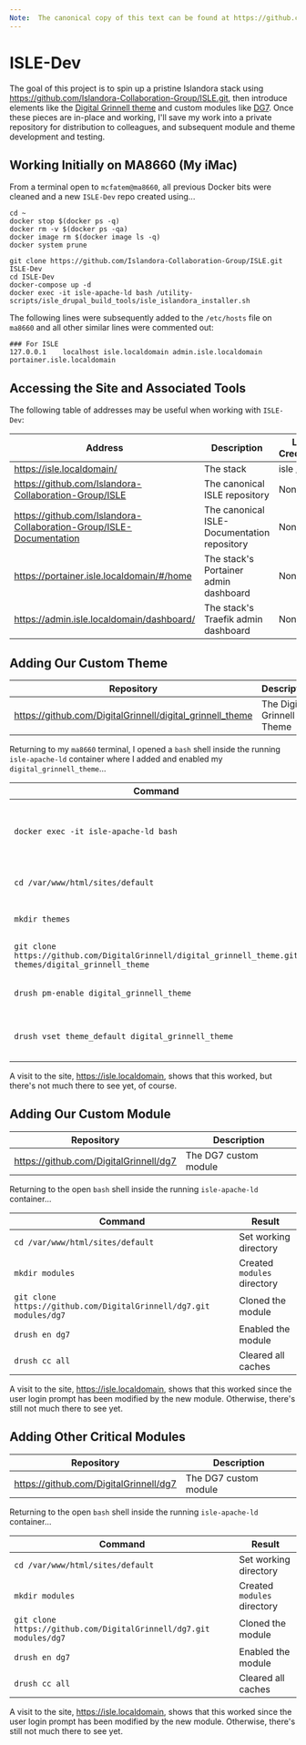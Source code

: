 ```yaml
---
Note:  The canonical copy of this text can be found at https://github.com/DigitalGrinnell/ISLE-Documentation/blob/master/ISLE-Dev.md.
---
```

# ISLE-Dev

The goal of this project is to spin up a pristine Islandora stack using https://github.com/Islandora-Collaboration-Group/ISLE.git, then introduce elements like the [Digital Grinnell theme](https://github.com/DigitalGrinnell/digital_grinnell_theme) and custom modules like [DG7](https://github.com/DigitalGrinnell/dg7).  Once these pieces are in-place and working, I'll save my work into a private repository for distribution to colleagues, and subsequent module and theme development and testing.

## Working Initially on MA8660 (My iMac)

From a terminal open to `mcfatem@ma8660`, all previous Docker bits were cleaned and a new `ISLE-Dev` repo created using...

```
cd ~
docker stop $(docker ps -q)
docker rm -v $(docker ps -qa)
docker image rm $(docker image ls -q)
docker system prune

git clone https://github.com/Islandora-Collaboration-Group/ISLE.git ISLE-Dev
cd ISLE-Dev
docker-compose up -d
docker exec -it isle-apache-ld bash /utility-scripts/isle_drupal_build_tools/isle_islandora_installer.sh
```

The following lines were subsequently added to the `/etc/hosts` file on `ma8660` and all other similar lines were commented out:
```
### For ISLE
127.0.0.1    localhost isle.localdomain admin.isle.localdomain portainer.isle.localdomain
```

## Accessing the Site and Associated Tools

The following table of addresses may be useful when working with `ISLE-Dev`:

Address | Description | Login Credentials
--- | --- | ---
https://isle.localdomain/  | The stack | isle / isle
https://github.com/Islandora-Collaboration-Group/ISLE | The canonical ISLE repository | None
https://github.com/Islandora-Collaboration-Group/ISLE-Documentation  | The canonical ISLE-Documentation repository | None
https://portainer.isle.localdomain/#/home | The stack's Portainer admin dashboard | None
https://admin.isle.localdomain/dashboard/ | The stack's Traefik admin dashboard | None

## Adding Our Custom Theme

Repository | Description
--- | ---
https://github.com/DigitalGrinnell/digital_grinnell_theme | The Digital Grinnell Theme

Returning to my `ma8660` terminal, I opened a `bash` shell inside the running `isle-apache-ld` container where I added and enabled my `digital_grinnell_theme`...

Command | Result
--- | ---
`docker exec -it isle-apache-ld bash` | Opened `bash` terminal in `isle-apache-ld`  
`cd /var/www/html/sites/default` | Set working directory
`mkdir themes` | Created `themes` directory
`git clone https://github.com/DigitalGrinnell/digital_grinnell_theme.git themes/digital_grinnell_theme` | Cloned the theme
`drush pm-enable digital_grinnell_theme` | Enabled the theme
`drush vset theme_default digital_grinnell_theme` | Set theme as default  

A visit to the site, https://isle.localdomain, shows that this worked, but there's not much there to see yet, of course.

## Adding Our Custom Module

Repository | Description
--- | ---
https://github.com/DigitalGrinnell/dg7 | The DG7 custom module

Returning to the open `bash` shell inside the running `isle-apache-ld` container...

Command | Result
--- | ---
`cd /var/www/html/sites/default` | Set working directory
`mkdir modules` | Created `modules` directory
`git clone https://github.com/DigitalGrinnell/dg7.git modules/dg7` | Cloned the module
`drush en dg7` | Enabled the module
`drush cc all` | Cleared all caches  

A visit to the site, https://isle.localdomain, shows that this worked since the user login prompt has been modified by the new module.  Otherwise, there's still not much there to see yet.

## Adding Other Critical Modules

Repository | Description
--- | ---
https://github.com/DigitalGrinnell/dg7 | The DG7 custom module

Returning to the open `bash` shell inside the running `isle-apache-ld` container...

Command | Result
--- | ---
`cd /var/www/html/sites/default` | Set working directory
`mkdir modules` | Created `modules` directory
`git clone https://github.com/DigitalGrinnell/dg7.git modules/dg7` | Cloned the module
`drush en dg7` | Enabled the module
`drush cc all` | Cleared all caches  

A visit to the site, https://isle.localdomain, shows that this worked since the user login prompt has been modified by the new module.  Otherwise, there's still not much there to see yet.
